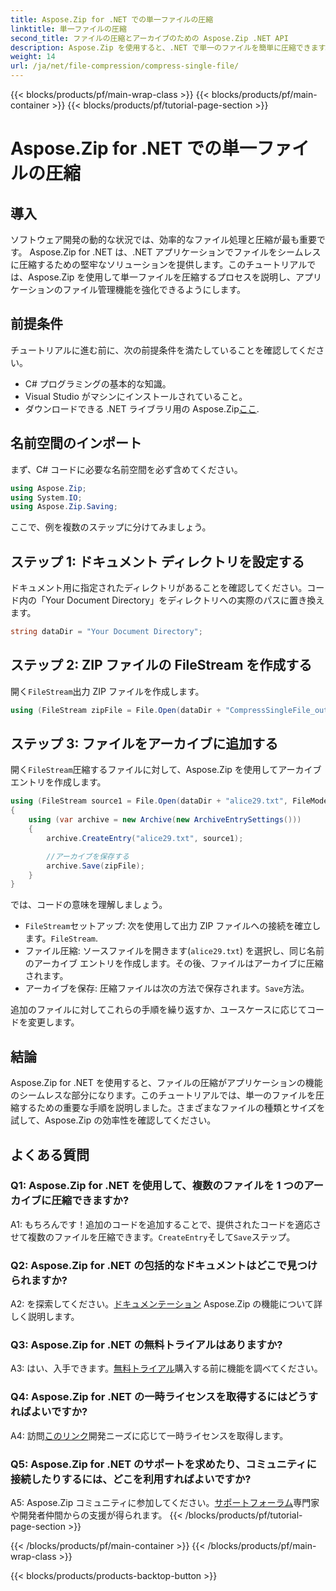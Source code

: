 ```yaml
---
title: Aspose.Zip for .NET での単一ファイルの圧縮
linktitle: 単一ファイルの圧縮
second_title: ファイルの圧縮とアーカイブのための Aspose.Zip .NET API
description: Aspose.Zip を使用すると、.NET で単一のファイルを簡単に圧縮できます。効率的なファイル管理については、ステップバイステップのガイドに従ってください。
weight: 14
url: /ja/net/file-compression/compress-single-file/
---
```


{{< blocks/products/pf/main-wrap-class >}}
{{< blocks/products/pf/main-container >}}
{{< blocks/products/pf/tutorial-page-section >}}

# Aspose.Zip for .NET での単一ファイルの圧縮

## 導入

ソフトウェア開発の動的な状況では、効率的なファイル処理と圧縮が最も重要です。 Aspose.Zip for .NET は、.NET アプリケーションでファイルをシームレスに圧縮するための堅牢なソリューションを提供します。このチュートリアルでは、Aspose.Zip を使用して単一ファイルを圧縮するプロセスを説明し、アプリケーションのファイル管理機能を強化できるようにします。

## 前提条件

チュートリアルに進む前に、次の前提条件を満たしていることを確認してください。

- C# プログラミングの基本的な知識。
- Visual Studio がマシンにインストールされていること。
- ダウンロードできる .NET ライブラリ用の Aspose.Zip[ここ](https://releases.aspose.com/zip/net/).

## 名前空間のインポート

まず、C# コードに必要な名前空間を必ず含めてください。

```csharp
using Aspose.Zip;
using System.IO;
using Aspose.Zip.Saving;
```

ここで、例を複数のステップに分けてみましょう。

## ステップ 1: ドキュメント ディレクトリを設定する

ドキュメント用に指定されたディレクトリがあることを確認してください。コード内の「Your Document Directory」をディレクトリへの実際のパスに置き換えます。

```csharp
string dataDir = "Your Document Directory";
```

## ステップ 2: ZIP ファイルの FileStream を作成する

開く`FileStream`出力 ZIP ファイルを作成します。

```csharp
using (FileStream zipFile = File.Open(dataDir + "CompressSingleFile_out.zip", FileMode.Create))
```

## ステップ 3: ファイルをアーカイブに追加する

開く`FileStream`圧縮するファイルに対して、Aspose.Zip を使用してアーカイブ エントリを作成します。

```csharp
using (FileStream source1 = File.Open(dataDir + "alice29.txt", FileMode.Open, FileAccess.Read))
{
    using (var archive = new Archive(new ArchiveEntrySettings()))
    {
        archive.CreateEntry("alice29.txt", source1);

        //アーカイブを保存する
        archive.Save(zipFile);
    }
}
```

では、コードの意味を理解しましょう。

- `FileStream`セットアップ: 次を使用して出力 ZIP ファイルへの接続を確立します。`FileStream`.
- ファイル圧縮: ソースファイルを開きます(`alice29.txt`) を選択し、同じ名前のアーカイブ エントリを作成します。その後、ファイルはアーカイブに圧縮されます。
- アーカイブを保存: 圧縮ファイルは次の方法で保存されます。`Save`方法。

追加のファイルに対してこれらの手順を繰り返すか、ユースケースに応じてコードを変更します。

## 結論

Aspose.Zip for .NET を使用すると、ファイルの圧縮がアプリケーションの機能のシームレスな部分になります。このチュートリアルでは、単一のファイルを圧縮するための重要な手順を説明しました。さまざまなファイルの種類とサイズを試して、Aspose.Zip の効率性を確認してください。

## よくある質問

### Q1: Aspose.Zip for .NET を使用して、複数のファイルを 1 つのアーカイブに圧縮できますか?

A1: もちろんです！追加のコードを追加することで、提供されたコードを適応させて複数のファイルを圧縮できます。`CreateEntry`そして`Save`ステップ。

### Q2: Aspose.Zip for .NET の包括的なドキュメントはどこで見つけられますか?

 A2: を探索してください。[ドキュメンテーション](https://reference.aspose.com/zip/net/) Aspose.Zip の機能について詳しく説明します。

### Q3: Aspose.Zip for .NET の無料トライアルはありますか?

 A3: はい、入手できます。[無料トライアル](https://releases.aspose.com/)購入する前に機能を調べてください。

### Q4: Aspose.Zip for .NET の一時ライセンスを取得するにはどうすればよいですか?

 A4: 訪問[このリンク](https://purchase.aspose.com/temporary-license/)開発ニーズに応じて一時ライセンスを取得します。

### Q5: Aspose.Zip for .NET のサポートを求めたり、コミュニティに接続したりするには、どこを利用すればよいですか?

 A5: Aspose.Zip コミュニティに参加してください。[サポートフォーラム](https://forum.aspose.com/c/zip/37)専門家や開発者仲間からの支援が得られます。
{{< /blocks/products/pf/tutorial-page-section >}}

{{< /blocks/products/pf/main-container >}}
{{< /blocks/products/pf/main-wrap-class >}}

{{< blocks/products/products-backtop-button >}}
